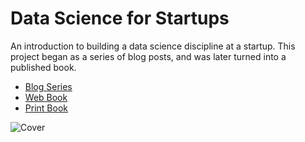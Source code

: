 # Data Science for Startups

An introduction to building a data science discipline at a startup. This project began as a series of blog posts, and was later turned into a published book.

- [Blog Series](https://towardsdatascience.com/data-science-for-startups-introduction-80d022a18aec)
- [Web Book](https://bgweber.github.io/)
- [Print Book](https://www.amazon.com/dp/1983057975)


![Cover](https://cdn-images-1.medium.com/max/800/1*0mjAmlBD86uyl-rmb7cOww.png)
